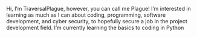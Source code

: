 Hi, I’m TraversalPlague, however, you can call me Plague!
I’m interested in learning as much as I can about coding, programming, software development, and cyber security, to hopefully secure a job in the project development field. 
I’m currently learning the basics to coding in Python

<!---
TraversalPlague/TraversalPlague is a ✨ special ✨ repository because its `README.md` (this file) appears on your GitHub profile.
You can click the Preview link to take a look at your changes.
--->
